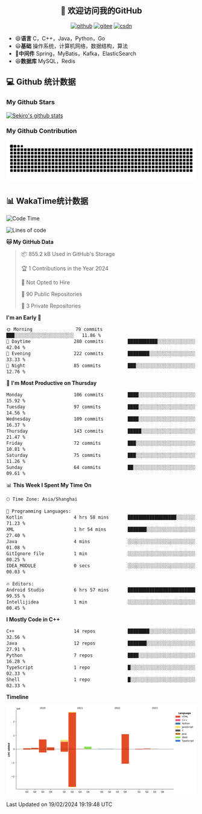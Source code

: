 <h2 align="center">👋 欢迎访问我的GitHub</h2>
<p align="center">
  <a href="https://666wxy666.github.io/"><img src="https://img.shields.io/badge/GitHub-24292e" alt="github"></a>
  <a href="https://gitee.com/wxy_666"><img src="https://img.shields.io/badge/Gitee-fe7300" alt="gitee"></a>
  <a href="https://blog.csdn.net/WXY_666"><img src="https://img.shields.io/badge/CSDN-cf000e" alt="csdn"></a>
</p>

- 😄**语言** C，C++，Java，Python，Go
- 😃**基础** 操作系统，计算机网络，数据结构，算法
- 🤣**中间件** Spring，MyBatis，Kafka，ElasticSearch
- 😆**数据库** MySQL，Redis

## 💻 Github 统计数据

### My Github Stars

[![Sekiro's github stats](https://github-readme-stats.vercel.app/api?username=666WXY666&count_private=true&show_icons=true&theme=tokyonight)](https://666wxy666.github.io/)

### My Github Contribution

![](https://github.com/666wxy666/666wxy666/blob/output/github-contribution-grid-snake.svg)

## 📊 WakaTime统计数据

<!--START_SECTION:waka-->
![Code Time](http://img.shields.io/badge/Code%20Time-1%2C874%20hrs%2038%20mins-blue)

![Lines of code](https://img.shields.io/badge/From%20Hello%20World%20I%27ve%20Written-5.7%20million%20lines%20of%20code-blue)

**🐱 My GitHub Data** 

> 📦 855.2 kB Used in GitHub's Storage 
 > 
> 🏆 1 Contributions in the Year 2024
 > 
> 🚫 Not Opted to Hire
 > 
> 📜 90 Public Repositories 
 > 
> 🔑 3 Private Repositories 
 > 
**I'm an Early 🐤** 

```text
🌞 Morning                79 commits          ███░░░░░░░░░░░░░░░░░░░░░░   11.86 % 
🌆 Daytime                280 commits         ███████████░░░░░░░░░░░░░░   42.04 % 
🌃 Evening                222 commits         ████████░░░░░░░░░░░░░░░░░   33.33 % 
🌙 Night                  85 commits          ███░░░░░░░░░░░░░░░░░░░░░░   12.76 % 
```
📅 **I'm Most Productive on Thursday** 

```text
Monday                   106 commits         ████░░░░░░░░░░░░░░░░░░░░░   15.92 % 
Tuesday                  97 commits          ████░░░░░░░░░░░░░░░░░░░░░   14.56 % 
Wednesday                109 commits         ████░░░░░░░░░░░░░░░░░░░░░   16.37 % 
Thursday                 143 commits         █████░░░░░░░░░░░░░░░░░░░░   21.47 % 
Friday                   72 commits          ███░░░░░░░░░░░░░░░░░░░░░░   10.81 % 
Saturday                 75 commits          ███░░░░░░░░░░░░░░░░░░░░░░   11.26 % 
Sunday                   64 commits          ██░░░░░░░░░░░░░░░░░░░░░░░   09.61 % 
```


📊 **This Week I Spent My Time On** 

```text
🕑︎ Time Zone: Asia/Shanghai

💬 Programming Languages: 
Kotlin                   4 hrs 58 mins       ██████████████████░░░░░░░   71.23 % 
XML                      1 hr 54 mins        ███████░░░░░░░░░░░░░░░░░░   27.40 % 
Java                     4 mins              ░░░░░░░░░░░░░░░░░░░░░░░░░   01.08 % 
GitIgnore file           1 min               ░░░░░░░░░░░░░░░░░░░░░░░░░   00.25 % 
IDEA_MODULE              0 secs              ░░░░░░░░░░░░░░░░░░░░░░░░░   00.03 % 

🔥 Editors: 
Android Studio           6 hrs 57 mins       █████████████████████████   99.55 % 
Intellijidea             1 min               ░░░░░░░░░░░░░░░░░░░░░░░░░   00.45 % 
```

**I Mostly Code in C++** 

```text
C++                      14 repos            ████████░░░░░░░░░░░░░░░░░   32.56 % 
Java                     12 repos            ███████░░░░░░░░░░░░░░░░░░   27.91 % 
Python                   7 repos             ████░░░░░░░░░░░░░░░░░░░░░   16.28 % 
TypeScript               1 repo              █░░░░░░░░░░░░░░░░░░░░░░░░   02.33 % 
Shell                    1 repo              █░░░░░░░░░░░░░░░░░░░░░░░░   02.33 % 
```



**Timeline**

![Lines of Code chart](https://raw.githubusercontent.com/666WXY666/666WXY666/main/assets/bar_graph.png)


 Last Updated on 19/02/2024 19:19:48 UTC
<!--END_SECTION:waka-->

<!--
**666WXY666/666WXY666** is a ✨ _special_ ✨ repository because its `README.md` (this file) appears on your GitHub profile.

Here are some ideas to get you started:

- 🔭 I’m currently working on ...
- 🌱 I’m currently learning ...
- 👯 I’m looking to collaborate on ...
- 🤔 I’m looking for help with ...
- 💬 Ask me about ...
- 📫 How to reach me: ...
- 😄 Pronouns: ...
- ⚡ Fun fact: ...
-->
